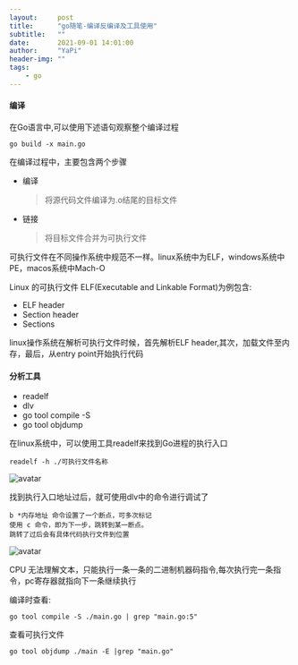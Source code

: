 ```yaml
---
layout:     post
title:      "go随笔-编译反编译及工具使用"
subtitle:   ""
date:       2021-09-01 14:01:00
author:     "YaPi"
header-img: ""
tags:
    - go
---
```


#### 编译

在Go语言中,可以使用下述语句观察整个编译过程

```text
go build -x main.go
```
在编译过程中，主要包含两个步骤

- 编译
  > 将源代码文件编译为.o结尾的目标文件
- 链接
  > 将目标文件合并为可执行文件

可执行文件在不同操作系统中规范不一样。linux系统中为ELF，windows系统中PE，macos系统中Mach-O

Linux 的可执行文件 ELF(Executable and Linkable Format)为例包含: 

- ELF header
- Section header
- Sections

linux操作系统在解析可执行文件时候，首先解析ELF header,其次，加载文件至内存，最后，从entry point开始执行代码


#### 分析工具

- readelf
- dlv
- go tool compile -S
- go tool objdump 

在linux系统中，可以使用工具readelf来找到Go进程的执行入口

```text
readelf -h ./可执行文件名称
```
![avatar](https://blog-1257627424.cos.ap-chengdu.myqcloud.com/go%E9%9A%8F%E7%AC%94/1630492367504.jpg)

找到执行入口地址过后，就可使用dlv中的命令进行调试了

```text
b *内存地址 命令设置了一个断点，可多次标记
使用 c 命令，即为下一步，跳转到某一断点。
跳转了过后会有具体代码执行文件到位置

```

![avatar](https://blog-1257627424.cos.ap-chengdu.myqcloud.com/go%E9%9A%8F%E7%AC%94/1630492698359.jpg)


CPU 无法理解文本，只能执行一条一条的二进制机器码指令,每次执行完一条指令，pc寄存器就指向下一条继续执行

编译时查看: 
```text
go tool compile -S ./main.go | grep "main.go:5"
```

查看可执行文件

```text
go tool objdump ./main -E |grep "main.go"
```